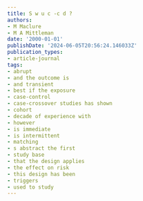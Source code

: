 ```yaml
---
title: S w u c -c d ?
authors:
- M Maclure
- M A Mittleman
date: '2000-01-01'
publishDate: '2024-06-05T20:56:24.146033Z'
publication_types:
- article-journal
tags:
- abrupt
- and the outcome is
- and transient
- best if the exposure
- case-control
- case-crossover studies has shown
- cohort
- decade of experience with
- however
- is immediate
- is intermittent
- matching
- s abstract the first
- study base
- that the design applies
- the effect on risk
- this design has been
- triggers
- used to study
---
```

